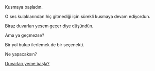 Kusmaya başladın.

O ses kulaklarından hiç gitmediği için sürekli kusmaya devam ediyordun.

Biraz duvarları yesem geçer diye düşündün.

Ama ya geçmezse?

Bir yol bulup ilerlemek de bir seçenekti.

Ne yapacaksın?

[Duvarları yeme başla?](https://github.com/udacity/create-your-own-adventure/blob/master/turkce/duvarlari-ye/duvarlari-ye.md)